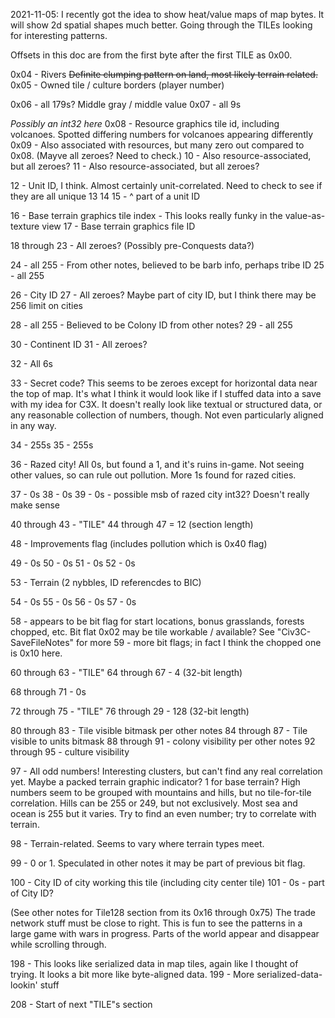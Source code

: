 2021-11-05: I recently got the idea to show heat/value maps of map bytes. It will show 2d spatial shapes much better. Going through the TILEs looking for interesting patterns.

Offsets in this doc are from the first byte after the first TILE as 0x00.

0x04 - Rivers ~~Definite clumping pattern on land, most likely terrain related.~~
0x05 - Owned tile / culture borders (player number)

0x06 - all 179s? Middle gray / middle value
0x07 - all 9s

  *Possibly an int32 here*
0x08 - Resource graphics tile id, including volcanoes. Spotted differing numbers for volcanoes appearing differently
0x09 - Also associated with resources, but many zero out compared to 0x08. (Mayve all zeroes? Need to check.)
10 - Also resource-associated, but all zeroes?
11 - Also resource-associated, but all zeroes?

12 - Unit ID, I think. Almost certainly unit-correlated. Need to check to see if they are all unique
13
14
15 - \^ part of a unit ID

16 - Base terrain graphics tile index - This looks really funky in the value-as-texture view
17 - Base terrain graphics file ID

18 through 23 - All zeroes? (Possibly pre-Conquests data?)

24 - all 255 - From other notes, believed to be barb info, perhaps tribe ID
25 - all 255

26 - City ID
27 - All zeroes? Maybe part of city ID, but I think there may be 256 limit on cities

28 - all 255 - Believed to be Colony ID from other notes?
29 - all 255

30 - Continent ID
31 - All zeroes?

32 - All 6s

33 - Secret code? This seems to be zeroes except for horizontal data near the top of map. It's what I think it would look like if I stuffed data into a save with my idea for C3X. It doesn't really look like textual or structured data, or any reasonable collection of numbers, though. Not even particularly aligned in any way.

34 - 255s
35 - 255s

36 - Razed city! All 0s, but found a 1, and it's ruins in-game. Not seeing other values, so can rule out pollution. More 1s found for razed cities.

37 - 0s
38 - 0s
39 - 0s - possible msb of razed city int32? Doesn't really make sense

40 through 43 - "TILE"
44 through 47 = 12 (section length)

48 - Improvements flag (includes pollution which is 0x40 flag)

49 - 0s
50 - 0s
51 - 0s
52 - 0s

53 - Terrain (2 nybbles, ID referencdes to BIC)

54 - 0s
55 - 0s
56 - 0s
57 - 0s

58 - appears to be bit flag for start locations, bonus grasslands, forests chopped, etc. Bit flat 0x02 may be tile workable / available? See "Civ3C-SaveFileNotes" for more
59 - more bit flags; in fact I think the chopped one is 0x10 here.

60 through 63 - "TILE"
64 through 67 - 4 (32-bit length)

68 through 71 - 0s

72 through 75 - "TILE"
76 through 29 - 128 (32-bit length)

80 through 83 - Tile visible bitmask per other notes
84 through 87 - Tile visible to units bitmask
88 through 91 - colony visibility per other notes
92 through 95 - culture visibility

97 - All odd numbers! Interesting clusters, but can't find any real correlation yet. Maybe a packed terrain graphic indicator? 1 for base terrain? High numbers seem to be grouped with mountains and hills, but no tile-for-tile correlation. Hills can be 255 or 249, but not exclusively. Most sea and ocean is 255 but it varies. Try to find an even number; try to correlate with terrain.

98 - Terrain-related. Seems to vary where terrain types meet.

99 - 0 or 1. Speculated in other notes it may be part of previous bit flag.

100 - City ID of city working this tile (including city center tile)
101 - 0s - part of City ID?

(See other notes for Tile128 section from its 0x16 through 0x75)
The trade network stuff must be close to right. This is fun to see the patterns in a large game with wars in progress. Parts of the world appear and disappear while scrolling through.

198 - This looks like serialized data in map tiles, again like I thought of trying. It looks a bit more like byte-aligned data.
199 - More serialized-data-lookin' stuff

208 - Start of next "TILE"s section
